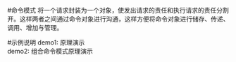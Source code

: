 #命令模式
将一个请求封装为一个对象，使发出请求的责任和执行请求的责任分割开。这样两者之间通过命令对象进行沟通，这样方便将命令对象进行储存、传递、调用、增加与管理。

#示例说明
demo1: 原理演示\
demo2: 组合命令模式原理演示